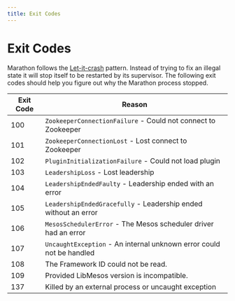```yaml
---
title: Exit Codes 
---
```


# Exit Codes 

Marathon follows the [Let-it-crash](https://www.reactivedesignpatterns.com/patterns/let-it-crash.html) pattern. Instead
of trying to fix an illegal state it will stop itself to be restarted by its supervisor. The following exit codes should
help you figure out why the Marathon process stopped.

| Exit Code | Reason                                                               |
|-----------|----------------------------------------------------------------------|
|100        | `ZookeeperConnectionFailure` - Could not connect to Zookeeper        |
|101        | `ZookeeperConnectionLost` - Lost connect to Zookeeper                |
|102        | `PluginInitializationFailure` - Could not load plugin                |
|103        | `LeadershipLoss` - Lost leadership                                   |
|104        | `LeadershipEndedFaulty` - Leadership ended with an error             |
|105        | `LeadershipEndedGracefully` - Leadership ended without an error      |
|106        | `MesosSchedulerError` - The Mesos scheduler driver had an error      |
|107        | `UncaughtException` - An internal unknown error could not be handled |
|108        | The Framework ID could not be read.                                  |
|109        | Provided LibMesos version is incompatible.                           |
|137        | Killed by an external process or uncaught exception                  |
